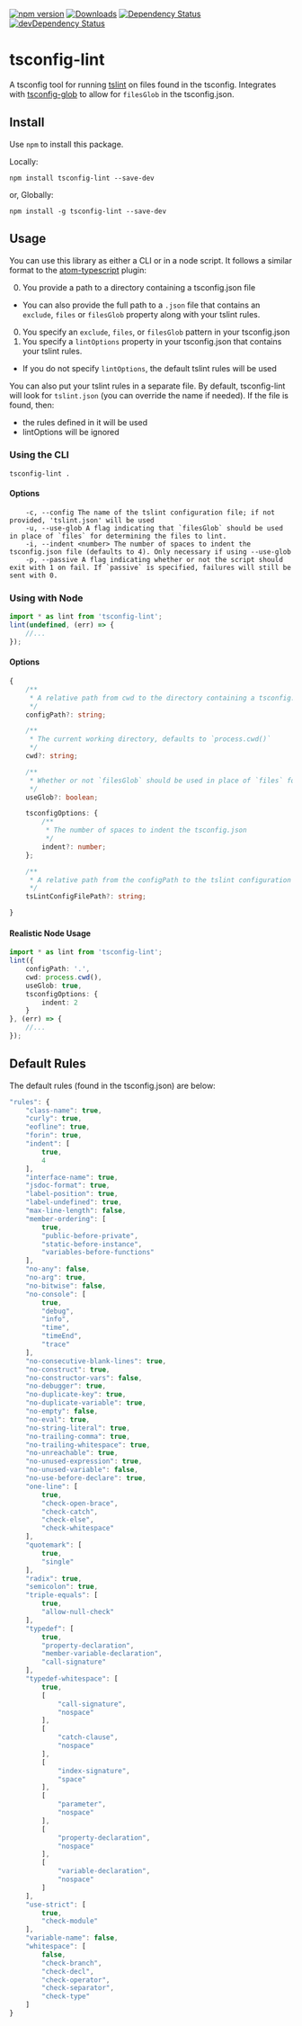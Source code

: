 [![npm version](https://badge.fury.io/js/tsconfig-lint.svg)](http://badge.fury.io/js/tsconfig-lint)
[![Downloads](http://img.shields.io/npm/dm/tsconfig-lint.svg)](https://npmjs.org/package/tsconfig-lint)
[![Dependency Status](https://david-dm.org/wjohnsto/tsconfig-lint.svg)](https://david-dm.org/wjohnsto/tsconfig-lint)
[![devDependency Status](https://david-dm.org/wjohnsto/tsconfig-lint/dev-status.svg)](https://david-dm.org/wjohnsto/tsconfig-lint#info=devDependencies)

# tsconfig-lint
A tsconfig tool for running [tslint](https://github.com/palantir/tslint) on files found in the tsconfig. Integrates with [tsconfig-glob](https://github.com/wjohnsto/tsconfig-glob) to allow for `filesGlob` in the tsconfig.json.

## Install

Use `npm` to install this package.

Locally:

```shell
npm install tsconfig-lint --save-dev
```

or, Globally:

```shell
npm install -g tsconfig-lint --save-dev
```

## Usage

You can use this library as either a CLI or in a node script. It follows a similar format to the [atom-typescript](https://github.com/TypeStrong/atom-typescript/blob/master/docs/tsconfig.md) plugin:

0. You provide a path to a directory containing a tsconfig.json file
  - You can also provide the full path to a `.json` file that contains an `exclude`, `files` or `filesGlob` property along with your tslint rules.
0. You specify an `exclude`, `files`, or `filesGlob` pattern in your tsconfig.json
0. You specify a `lintOptions` property in your tsconfig.json that contains your tslint rules.
  - If you do not specify `lintOptions`, the default tslint rules will be used

You can also put your tslint rules in a separate file. By default, tsconfig-lint will look for `tslint.json` (you can override the name if needed).
If the file is found, then:
 * the rules defined in it will be used
 * lintOptions will be ignored

### Using the CLI
```shell
tsconfig-lint .
```

#### Options

```shell
	-c, --config The name of the tslint configuration file; if not provided, 'tslint.json' will be used
	-u, --use-glob A flag indicating that `filesGlob` should be used in place of `files` for determining the files to lint.
	-i, --indent <number> The number of spaces to indent the tsconfig.json file (defaults to 4). Only necessary if using --use-glob
    -p, --passive A flag indicating whether or not the script should exit with 1 on fail. If `passive` is specified, failures will still be sent with 0.
```

### Using with Node

```ts
import * as lint from 'tsconfig-lint';
lint(undefined, (err) => {
    //...
});
```

#### Options

```ts
{
	/**
	 * A relative path from cwd to the directory containing a tsconfig.json. If not specified, the '.' is used.
	 */
	configPath?: string;

	/**
	 * The current working directory, defaults to `process.cwd()`
	 */
	cwd?: string;

	/**
	 * Whether or not `filesGlob` should be used in place of `files` for determining the files to lint.
	 */
	useGlob?: boolean;

	tsconfigOptions: {
		/**
		 * The number of spaces to indent the tsconfig.json
		 */
		indent?: number;
	};

	/**
	 * A relative path from the configPath to the tslint configuration file.
	 */
	tsLintConfigFilePath?: string;

}
```
#### Realistic Node Usage

```ts
import * as lint from 'tsconfig-lint';
lint({
	configPath: '.',
	cwd: process.cwd(),
	useGlob: true,
	tsconfigOptions: {
		indent: 2
	}
}, (err) => {
    //...
});
```

## Default Rules

The default rules (found in the tsconfig.json) are below:

```ts
"rules": {
    "class-name": true,
    "curly": true,
    "eofline": true,
    "forin": true,
    "indent": [
        true,
        4
    ],
    "interface-name": true,
    "jsdoc-format": true,
    "label-position": true,
    "label-undefined": true,
    "max-line-length": false,
    "member-ordering": [
        true,
        "public-before-private",
        "static-before-instance",
        "variables-before-functions"
    ],
    "no-any": false,
    "no-arg": true,
    "no-bitwise": false,
    "no-console": [
        true,
        "debug",
        "info",
        "time",
        "timeEnd",
        "trace"
    ],
    "no-consecutive-blank-lines": true,
    "no-construct": true,
    "no-constructor-vars": false,
    "no-debugger": true,
    "no-duplicate-key": true,
    "no-duplicate-variable": true,
    "no-empty": false,
    "no-eval": true,
    "no-string-literal": true,
    "no-trailing-comma": true,
    "no-trailing-whitespace": true,
    "no-unreachable": true,
    "no-unused-expression": true,
    "no-unused-variable": false,
    "no-use-before-declare": true,
    "one-line": [
        true,
        "check-open-brace",
        "check-catch",
        "check-else",
        "check-whitespace"
    ],
    "quotemark": [
        true,
        "single"
    ],
    "radix": true,
    "semicolon": true,
    "triple-equals": [
        true,
        "allow-null-check"
    ],
    "typedef": [
        true,
        "property-declaration",
        "member-variable-declaration",
        "call-signature"
    ],
    "typedef-whitespace": [
        true,
        [
            "call-signature",
            "nospace"
        ],
        [
            "catch-clause",
            "nospace"
        ],
        [
            "index-signature",
            "space"
        ],
        [
            "parameter",
            "nospace"
        ],
        [
            "property-declaration",
            "nospace"
        ],
        [
            "variable-declaration",
            "nospace"
        ]
    ],
    "use-strict": [
        true,
        "check-module"
    ],
    "variable-name": false,
    "whitespace": [
        false,
        "check-branch",
        "check-decl",
        "check-operator",
        "check-separator",
        "check-type"
    ]
}
```
